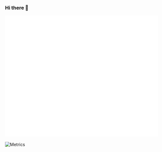 ### Hi there 👋
![Metrics](https://github.com/efeumutaslan/efeumutaslan/blob/main/github-metrics.svg)
<!-- If you're using "master" as default branch -->

<!-- <img src="https://github.com/efeumutaslan/efeumutaslan/blob/master/github-metrics.svg" alt="Metrics" width="100%"> -->
<!--
**efeumutaslan/efeumutaslan** is a ✨ _special_ ✨ repository because its `README.md` (this file) appears on your GitHub profile.

Here are some ideas to get you started:

- 🔭 I’m currently working on ...
- 🌱 I’m currently learning ...
- 👯 I’m looking to collaborate on ...
- 🤔 I’m looking for help with ...
- 💬 Ask me about ...
- 📫 How to reach me: ...
- 😄 Pronouns: ...
- ⚡ Fun fact: ...
-->
![Metrics](https://metrics.lecoq.io/efeumutaslan?template=classic&languages=1&achievements=1&isocalendar=1&isocalendar.duration=half-year&languages.limit=8&languages.sections=most-used&languages.colors=github&languages.threshold=0%25&languages.indepth=false&languages.recent.load=300&languages.recent.days=14&achievements.threshold=C&achievements.secrets=true&achievements.limit=0&config.timezone=Europe%2FIstanbul)
